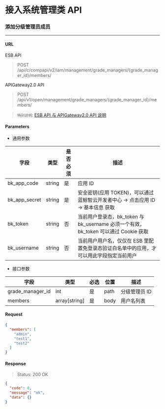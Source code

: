 # 接入系统管理类 API
### 添加分级管理员成员
-------

#### URL

ESB API

> POST /api/c/compapi/v2/iam/management/grade_managers/{grade_manager_id}/members/

APIGateway2.0 API

> POST /api/v1/open/management/grade_managers/{grade_manager_id}/members/

> `特别说明`: [ESB API 与 APIGateway2.0 API 说明](../01-Overview/01-BackendAPIvsESBAPI.md)


#### Parameters

* 通用参数

| 字段 |  类型 |是否必须  | 描述  |
|--------|--------|--------|--------|
|bk_app_code|string|是|应用 ID|
|bk_app_secret|string|是|安全密钥(应用 TOKEN)，可以通过 蓝鲸智云开发者中心 -> 点击应用 ID -> 基本信息 获取|
|bk_token|string|否|当前用户登录态，bk_token 与 bk_username 必须一个有效，bk_token 可以通过 Cookie 获取|
|bk_username|string|否|当前用户用户名，仅仅在 ESB 里配置免登录态验证白名单中的应用，才可以用此字段指定当前用户|

* 接口参数

| 字段      |  类型      | 必选   | 位置 |描述      |
|-----------|------------|--------|------------|------------|
| grade_manager_id | int | 是 | path | 分级管理员 ID |
| members |  array[string]  | 是   | body | 用户名列表 |


#### Request
```json
{
  "members": [
    "admin",
    "test1",
    "test2"
  ]
}
```

#### Response
> Status: 200 OK

```json
{
  "code": 0,
  "message": "ok",
  "data": {}
}
```

